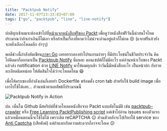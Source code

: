 ```yaml
---
title: "Packtpub Notify"
date: 2017-11-07T23:33:03+07:00
tags: ["go", "packtpub", "line", "line-notify"]
---
```


ปกติทุกเช้าผมจะต้องเข้าไปที่[หน้าแจกหนังสือฟรีของ Packt](https://www.packtpub.com/packt/offers/free-learning/) เพื่อดูว่าหนังสือฟรีวันนี้น่าสนใจไหม ประมาณว่าถ้าเก่าเกินก็ไม่เอา หรือถ้าเป็นเรื่องที่คาดว่าไม่น่าจะอ่านอยู่แล้วก็ไม่กด 😒 (แจกฟรีแล้วยังจะหยิ่งเลือกโหลดอีก ฮ่าๆๆ)

พอดีช่วงนี้กำลังหัดเขียน[ภาษา Go](https://golang.org/) เลยอยากลองทำโปรแกรมง่ายๆ ที่มีประโยชน์ในชีวิตประจำวัน คิดไปคิดมาก็ออกมาเป็น [Packtpub Notify](https://github.com/suksit/packtpub-notify/) นี่แหละ คอนเซปต์ก็ไม่มีอะไร แค่อ่านหน้าเว็บของ Packt แล้วส่ง notification ด้วย [LINE Notify](https://notify-bot.line.me/en/) มาให้ผมทุกเช้า ว่าวันนี้มีหนังสืออะไร เป็นหน้าปก กับรายละเอียดนิดหน่อย ให้ตัดสินใจได้ว่าจะโหลดไหม 😆

<!--more-->

เพื่อให้ครบของที่กำลังเล่นก็เลยทำ Dockerfile พร้อมตั้ง cron tab สำหรับใช้ build image เพื่อเอาไปใช้ได้เลย&hellip; ส่วนหน้าตาผลลัพธ์ก็ประมาณนี้

![Packtpub Notify in Action](https://i.imgur.com/5SiEFl3.png)

ปล. เห็นใน Github มีสคริปต์ที่ช่วยโหลดหนังสือจาก Packt แบบอัตโนมัติ เช่น [packtpub-crawler](https://github.com/niqdev/packtpub-crawler/) หรือ [Free Learning PacktPublishing script](https://github.com/igbt6/Packt-Publishing-Free-Learning/) แต่เข้าไปอ่าน issues ของตัวแรกแล้วเหมือนตอนนี้จะใช้ไม่ได้ เพราะติด reCAPTCHA 😑 ส่วนตัวหลังจะไปเรียกใช้ service ของ [Anti Captcha](https://anti-captcha.com/) (เสียตังค์) แต่ถ้าแลกกับความสะดวกก็อาจจะโอเค 😕
